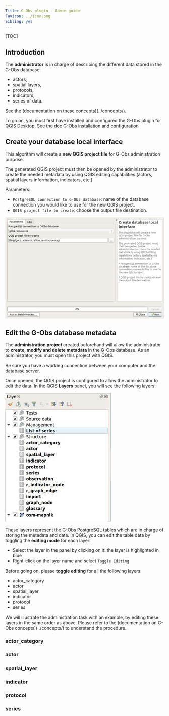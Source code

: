 ```yaml
---
Title: G-Obs plugin - Admin guide
Favicon: ../icon.png
Sibling: yes
...
```


[TOC]


## Introduction

The **administrator** is in charge of describing the different data stored in the G-Obs database:

* actors,
* spatial layers,
* protocols,
* indicators,
* series of data.

See the (documentation on these concepts)(../concepts/).

To go on, you must first have installed and configured the G-Obs plugin for QGIS Desktop. See the doc [G-Obs installation and configuration](../installation/)

## Create your database local interface

This algorithm will create a **new QGIS project file** for G-Obs administration purpose.

The generated QGIS project must then be opened by the administrator to create the needed metadata by using QGIS editing capabilities (actors, spatial layers information, indicators, etc.)

Parameters:

* `PostgreSQL connection to G-Obs database`: name of the database connection you would like to use for the new QGIS project.
* `QGIS project file to create`: choose the output file destination.

![Create administration project](../media/gobs_create_database_local_interface.jpg)

## Edit the G-Obs database metadata

The **administration project** created beforehand will allow the administrator to **create, modify and delete metadata** in the G-Obs database. As an administrator, you must open this project with QGIS.

Be sure you have a working connection between your computer and the database server.

Once opened, the QGIS project is configured to allow the administrator to edit the data. In the QGIS **Layers** panel, you will see the following layers:

![G-Obs administration layers](../media/gobs_administration_layers.jpg)

These layers represent the G-Obs PostgreSQL tables which are in charge of storing the metadata and data. In QGIS, you can edit the table data by toggling the **editing mode** for each layer:

* Select the layer in the panel by clicking on it: the layer is highlighted in blue
* Right-click on the layer name and select `Toggle Editing`

Before going on, please **toggle editing** for all the following layers:

* actor_category
* actor
* spatial_layer
* indicator
* protocol
* series

We will illustrate the administration task with an example, by editing these layers in the same order as above. Please refer to the (documentation on G-Obs concepts)(../concepts/) to understand the procedure.

### actor_category

### actor

### spatial_layer

### indicator

### protocol

### series



